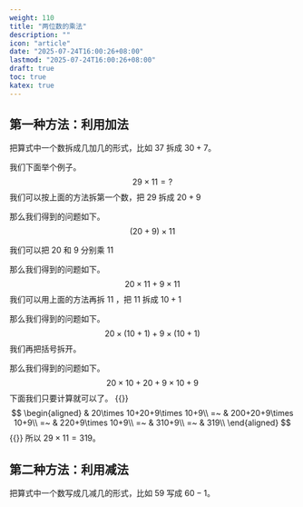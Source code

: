 ```yaml
---
weight: 110
title: "两位数的乘法"
description: ""
icon: "article"
date: "2025-07-24T16:00:26+08:00"
lastmod: "2025-07-24T16:00:26+08:00"
draft: true
toc: true
katex: true
---
```


## 第一种方法：利用加法

把算式中一个数拆成几加几的形式，比如 $37$ 拆成 $30+7$。

我们下面举个例子。
$$
29 \times 11=?
$$
我们可以按上面的方法拆第一个数，把 $29$ 拆成 $20+9$

那么我们得到的问题如下。
$$
(20+9)\times 11
$$

我们可以把 $20$ 和 $9$ 分别乘 $11$

那么我们得到的问题如下。
$$
20\times 11+9\times 11
$$
我们可以用上面的方法再拆 $11$ ，把 $11$ 拆成 $10+1$

那么我们得到的问题如下。
$$
20\times (10+1)+9\times (10+1)
$$
我们再把括号拆开。

那么我们得到的问题如下。
$$
20\times 10+20+9\times 10+9
$$
下面我们只要计算就可以了。
{{<katex>}}
$$
\begin{aligned}
& 20\times 10+20+9\times 10+9\\
=~ & 200+20+9\times 10+9\\
=~ & 220+9\times 10+9\\
=~ & 310+9\\
=~ & 319\\
\end{aligned}
$$
{{</katex>}}
所以 $29 \times 11=319$。


## 第二种方法：利用减法

把算式中一个数写成几减几的形式，比如 $59$ 写成 $60-1$。




































































































































